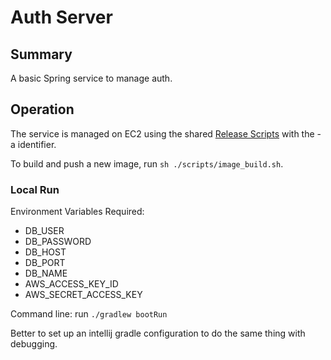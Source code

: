 # Auth Server

## Summary
A basic Spring service to manage auth.

## Operation
The service is managed on EC2 using the shared [Release Scripts](https://github.com/basheim/release-scripts) with the
-a identifier.

To build and push a new image, run `sh ./scripts/image_build.sh`.

### Local Run

Environment Variables Required:
* DB_USER
* DB_PASSWORD
* DB_HOST
* DB_PORT
* DB_NAME
* AWS_ACCESS_KEY_ID
* AWS_SECRET_ACCESS_KEY

Command line: run `./gradlew bootRun`

Better to set up an intellij gradle configuration to do the same thing with debugging.